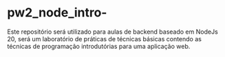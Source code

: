 # pw2_node_intro-
Este repositório será utilizado para aulas de backend baseado em NodeJs 20, será um laboratório de práticas de técnicas básicas contendo as técnicas de programação introdutórias para uma aplicação web.
